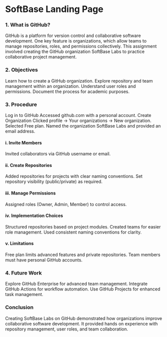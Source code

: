 # SoftBase Landing Page

<h3>1. What is GitHub?</h3>
GitHub is a platform for version control and collaborative software development. One key feature is organizations, which allow teams to manage repositories, roles, and permissions collectively.
This assignment involved creating the GitHub organization SoftBase Labs to practice collaborative project management.

<h3> 2. Objectives </h3>
Learn how to create a GitHub organization.
Explore repository and team management within an organization.
Understand user roles and permissions.
Document the process for academic purposes.

<h3> 3. Procedure </h3>
Log in to GitHub
Accessed github.com with a personal account.
Create Organization
Clicked profile → Your organizations → New organization.
Selected Free plan.
Named the organization SoftBase Labs and provided an email address.

<h4> i. Invite Members</h4>
Invited collaborators via GitHub username or email.

<h4> ii. Create Repositories </h4>
Added repositories for projects with clear naming conventions.
Set repository visibility (public/private) as required.

<h4> iii. Manage Permissions </h4>
Assigned roles (Owner, Admin, Member) to control access.

<h4> iv. Implementation Choices </h4>
Structured repositories based on project modules.
Created teams for easier role management.
Used consistent naming conventions for clarity.

<h4> v. Limitations </h4>
Free plan limits advanced features and private repositories.
Team members must have personal GitHub accounts.

<h3> 4. Future Work </h3>
Explore GitHub Enterprise for advanced team management.
Integrate GitHub Actions for workflow automation.
Use GitHub Projects for enhanced task management.

<h3> Conclusion </h3>
Creating SoftBase Labs on GitHub demonstrated how organizations improve collaborative software development. It provided hands on experience with repository management, user roles, and team collaboration.
